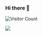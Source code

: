 ### Hi there 👋

![Visitor Count](https://profile-counter.glitch.me/Christmas/count.svg)


<!--
<p align="center">
  <a href="https://github.com/shihuili1218/klein" target="_blank"><img src="https://img.shields.io/badge/klein-paxos-brightgreen?style=for-the-badge&logo=&logoColor=white" alt="Visualize everything, algorithm, framework...." /></a>
  <a href="https://github.com/shihuili1218/visual" target="_blank"><img src="https://img.shields.io/badge/visual-consensus-orange?style=for-the-badge&logo=&logoColor=white" alt="Klein is a Paxos based distributed caching framework" /></a>
  <a href="https://ofcoder.com" target="_blank"><img src="https://img.shields.io/badge/ofcoder-blog-blue?style=for-the-badge&logo=&logoColor=white" alt="Blogs" /></a>
</p> 
-->
![](https://raw.githubusercontent.com/shihuili1218/shihuili1218/output/github-contribution-grid-snake.svg)




<!--
**majiajack/majiajack** is a ✨ _special_ ✨ repository because its `README.md` (this file) appears on your GitHub profile.

Here are some ideas to get you started:

- 🔭 I’m currently working on ...
- 🌱 I’m currently learning ...
- 👯 I’m looking to collaborate on ...
- 🤔 I’m looking for help with ...
- 💬 Ask me about ...
- 📫 How to reach me: ...
- 😄 Pronouns: ...
- ⚡ Fun fact: ...
-->
